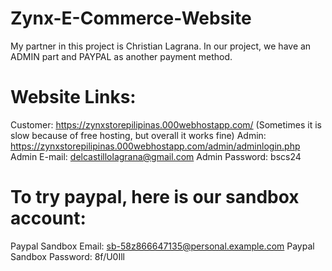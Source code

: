 # Zynx-E-Commerce-Website

My partner in this project is Christian Lagrana.
In our project, we have an ADMIN part and PAYPAL as another payment method.

# Website Links:
Customer: https://zynxstorepilipinas.000webhostapp.com/ (Sometimes it is slow because of free hosting, but overall it works fine)
Admin: https://zynxstorepilipinas.000webhostapp.com/admin/adminlogin.php
Admin E-mail: delcastillolagrana@gmail.com
Admin Password: bscs24


# To try paypal, here is our sandbox account:
Paypal Sandbox Email: sb-58z866647135@personal.example.com
Paypal Sandbox Password: 8f/U0Ill
